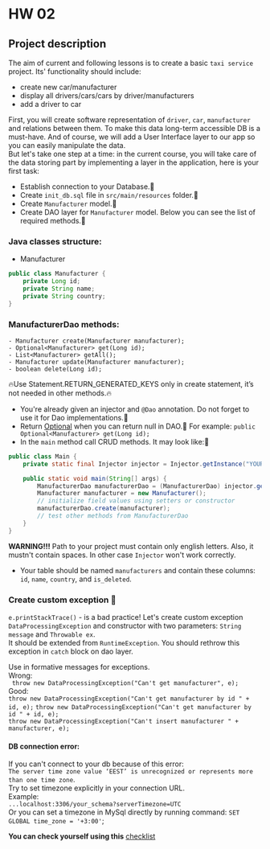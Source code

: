 # HW 02

## Project description
The aim of current and following lessons is to create a basic `taxi service` project.
Its' functionality should include: 
* create new car/manufacturer 
* display all drivers/cars/cars by driver/manufacturers 
* add a driver to car 

First, you will create software representation of `driver`, `car`, `manufacturer` 
and relations between them. To make this data long-term accessible DB is a must-have. And of course, we will add a User
Interface layer to our app so you can easily manipulate the data. <br>
But let's take one step at a time: in the current course, you will take care of the data storing part by implementing 
a layer in the application, here is your first task: 


- Establish connection to your Database.🎯
- Create `init_db.sql` file in `src/main/resources` folder.🎯
- Create `Manufacturer` model.🎯
- Create DAO  layer for `Manufacturer` model. Below you can see the list of required methods.🎯
### Java classes structure:
- Manufacturer
```java
public class Manufacturer {
    private Long id;
    private String name;
    private String country;
}
```

### ManufacturerDao methods:

    - Manufacturer create(Manufacturer manufacturer);
    - Optional<Manufacturer> get(Long id);
    - List<Manufacturer> getAll();
    - Manufacturer update(Manufacturer manufacturer);
    - boolean delete(Long id);

🔥Use Statement.RETURN_GENERATED_KEYS only in create statement, it’s not needed in other methods.🔥

- You're already given an injector and `@Dao` annotation. Do not forget to use it for Dao implementations.🎯
- Return [Optional](https://docs.oracle.com/javase/8/docs/api/java/util/Optional.html) when you can return null in DAO.🎯
  For example: ```public Optional<Manufacturer> get(Long id);```
- In the `main` method call CRUD methods. It may look like:🎯
```java
public class Main {
    private static final Injector injector = Injector.getInstance("YOUR_PACKAGE");

    public static void main(String[] args) {
        ManufacturerDao manufacturerDao = (ManufacturerDao) injector.getInstance(ManufacturerDao.class);
        Manufacturer manufacturer = new Manufacturer();
        // initialize field values using setters or constructor
        manufacturerDao.create(manufacturer);
        // test other methods from ManufacturerDao
    }
}
```
**WARNING!!!** Path to your project must contain only english letters. Also, it mustn't contain spaces. In other case `Injector` won't work correctly.
- Your table should be named `manufacturers` and contain these columns: `id`, `name`, `country`, and `is_deleted`.

### Create custom exception 🎯
`e.printStackTrace()` - is a bad practice! Let's create custom exception `DataProcessingException`
and constructor with two parameters: `String message` and `Throwable ex`.  
It should be extended from `RuntimeException`. You should rethrow this exception in `catch` block on dao layer.

Use in formative messages for exceptions.<br>
     Wrong: <br>
           ` throw new DataProcessingException("Can't get manufacturer", e);` <br>
      Good:<br>
`throw new DataProcessingException("Can't get manufacturer by id " + id, e);`
          `throw new DataProcessingException("Can't get manufacturer by id " + id, e);`<br>
          `throw new DataProcessingException("Can't insert manufacturer " + manufacturer, e);`<br>
#### DB connection error: 
If you can't connect to your db because of this error: <br>
`The server time zone value ‘EEST’ is unrecognized or represents more than one time zone`. <br>
Try to set timezone explicitly in your connection URL. <br>
Example: <br>
`...localhost:3306/your_schema?serverTimezone=UTC` <br>
Or you can set a timezone in MySql directly by running command: `SET GLOBAL time_zone = '+3:00'`;

__You can check yourself using this__ [checklist](https://mate-academy.github.io/jv-program-common-mistakes/java-JDBC/jdbc-intro/JDBC-intro_checklist.html)
